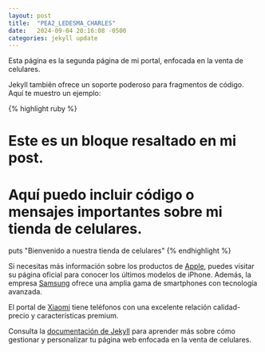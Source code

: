 ```yaml
---
layout: post
title:  "PEA2_LEDESMA_CHARLES"
date:   2024-09-04 20:16:08 -0500
categories: jekyll update
---
```

Esta página es la segunda página de mi portal, enfocada en la venta de celulares.

Jekyll también ofrece un soporte poderoso para fragmentos de código. Aquí te muestro un ejemplo:

{% highlight ruby %}
# Este es un bloque resaltado en mi post.
# Aquí puedo incluir código o mensajes importantes sobre mi tienda de celulares.

puts "Bienvenido a nuestra tienda de celulares"
{% endhighlight %}

Si necesitas más información sobre los productos de [Apple][ref01], puedes visitar su página oficial para conocer los últimos modelos de iPhone. Además, la empresa [Samsung][ref02] ofrece una amplia gama de smartphones con tecnología avanzada.

El portal de [Xiaomi][ref03] tiene teléfonos con una excelente relación calidad-precio y características premium.

Consulta la [documentación de Jekyll][jekyll-docs] para aprender más sobre cómo gestionar y personalizar tu página web enfocada en la venta de celulares. 

[ref01]: https://www.apple.com/
[ref02]: https://www.samsung.com/
[ref03]: https://www.mi.com/
[jekyll-docs]: https://jekyllrb.com/docs/
[jekyll-gh]:   https://github.com/jekyll/jekyll
[jekyll-talk]: https://talk.jekyllrb.com/